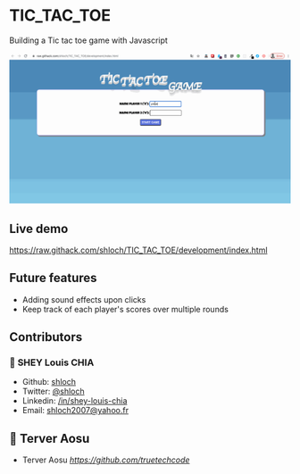 # TIC_TAC_TOE

Building a Tic tac toe game with Javascript

![alt text](https://github.com/shloch/TIC_TAC_TOE/blob/master/asset/tictac.gif)

## Live demo

https://raw.githack.com/shloch/TIC_TAC_TOE/development/index.html


## Future features
- Adding sound effects upon clicks
- Keep track of each player's scores over multiple rounds


## Contributors

### 👤 **SHEY Louis CHIA**

- Github: [shloch](https://github.com/shloch)
- Twitter: [@shloch](https://twitter.com/shloch)
- Linkedin: [/in/shey-louis-chia](https://www.linkedin.com/in/shey-louis-chia)
- Email: shloch2007@yahoo.fr

## 👤 **Terver Aosu**
- Terver Aosu _https://github.com/truetechcode_
